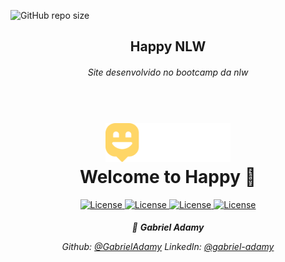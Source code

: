 ![GitHub repo size](https://img.shields.io/github/repo-size/GabrielAdamy/Happy-nlw)
<h2 align="center">Happy NLW</h2>

<h6 align="center">Site desenvolvido no bootcamp da nlw</h6>

<h1 align="center">
  <br>
    <a href="https://github.com/GabrielAdamy/Happy-nlw"><img src="https://raw.githubusercontent.com/GabrielAdamy/Happy-nlw/master/public/images/logo.svg" alt="Welcome to Happy 👋" width="200"></a>
  <br>
  Welcome to Happy 👋
  <br>
</h1>


<p align="center">
    <a href="https://opensource.org/licenses/MIT">
        <img alt="License" src="https://img.shields.io/badge/License-MIT-yellow.svg">
    </a>
    <a href="#">
        <img alt="License" src="https://img.shields.io/github/languages/count/GabrielAdamy/Happy-nlw">
    </a>     
    <a href="#">
        <img alt="License" src="https://img.shields.io/github/last-commit/GabrielAdamy/Happy-nlw">
    </a>
    <a href="#">
        <img alt="License" src="https://img.shields.io/github/followers/GabrielAdamy?style=social">
    </a>
</p>
<h6 align="center">

  👤 **Gabriel Adamy**

Github:   [@GabrielAdamy](https://github.com/GabrielAdamy)
LinkedIn: [@gabriel-adamy](https://www.linkedin.com/in/gabriel-adamy) 
</h6>

